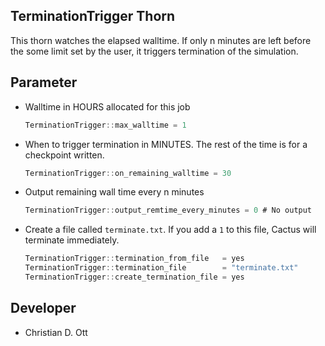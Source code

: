 ## TerminationTrigger Thorn

This thorn watches the elapsed walltime. If only n minutes are left before the some limit set by the user, it triggers termination of the simulation.

## Parameter

- Walltime in HOURS allocated for this job
	```c
	TerminationTrigger::max_walltime = 1
	```
- When to trigger termination in MINUTES. The rest of the time is for a checkpoint written.
	```c
	TerminationTrigger::on_remaining_walltime = 30
	```
- Output remaining wall time every n minutes
	```c
	TerminationTrigger::output_remtime_every_minutes = 0 # No output
	```
- Create a file called `terminate.txt`. If you add a `1` to this file, Cactus will terminate immediately.
	```c
	TerminationTrigger::termination_from_file   = yes
	TerminationTrigger::termination_file        = "terminate.txt"
	TerminationTrigger::create_termination_file = yes
	```

## Developer

- Christian D. Ott